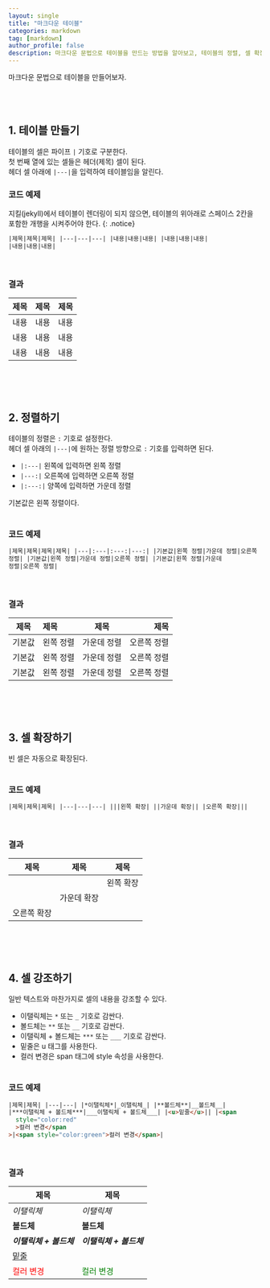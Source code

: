 ```yaml
---
layout: single
title: "마크다운 테이블"
categories: markdown
tag: [markdown]
author_profile: false
description: 마크다운 문법으로 테이블을 만드는 방법을 알아보고, 테이블의 정렬, 셀 확장, 셀 강조 방법을 살펴보겠습니다.
---
```


마크다운 문법으로 테이블을 만들어보자.  
<br>
<br>
<br>

## 1. 테이블 만들기

테이블의 셀은 파이프 <code>|</code> 기호로 구분한다.  
첫 번째 열에 있는 셀들은 헤더(제목) 셀이 된다.  
헤더 셀 아래에 <code>|---|</code>을 입력하여 테이블임을 알린다.
<br>

### 코드 예제

지킬(jekyll)에서 테이블이 렌더링이 되지 않으면, 테이블의 위아래로 스페이스 2칸을 포함한 개행을 시켜주어야 한다.
{: .notice}

```html
|제목|제목|제목| |---|---|---| |내용|내용|내용| |내용|내용|내용|
|내용|내용|내용|
```

<br>

### 결과

| 제목 | 제목 | 제목 |
| ---- | ---- | ---- |
| 내용 | 내용 | 내용 |
| 내용 | 내용 | 내용 |
| 내용 | 내용 | 내용 |

<br>
<br>
<br>

## 2. 정렬하기

테이블의 정렬은 <code>:</code> 기호로 설정한다.  
헤더 셀 아래의 <code>|---|</code>에 원하는 정렬 방향으로 <code>:</code> 기호를 입력하면 된다.

- <code>|:---|</code> 왼쪽에 입력하면 왼쪽 정렬
- <code>|---:|</code> 오른쪽에 입력하면 오른쪽 정렬
- <code>|:---:|</code> 양쪽에 입력하면 가운데 정렬

기본값은 왼쪽 정렬이다.  
<br>

### 코드 예제

```html
|제목|제목|제목|제목| |---|:---|:---:|---:| |기본값|왼쪽 정렬|가운데 정렬|오른쪽
정렬| |기본값|왼쪽 정렬|가운데 정렬|오른쪽 정렬| |기본값|왼쪽 정렬|가운데
정렬|오른쪽 정렬|
```

<br>

### 결과

| 제목   | 제목      |    제목     |        제목 |
| ------ | :-------- | :---------: | ----------: |
| 기본값 | 왼쪽 정렬 | 가운데 정렬 | 오른쪽 정렬 |
| 기본값 | 왼쪽 정렬 | 가운데 정렬 | 오른쪽 정렬 |
| 기본값 | 왼쪽 정렬 | 가운데 정렬 | 오른쪽 정렬 |

<br>
<br>
<br>

## 3. 셀 확장하기

빈 셀은 자동으로 확장된다.  
<br>

### 코드 예제

```html
|제목|제목|제목| |---|---|---| |||왼쪽 확장| ||가운데 확장|| |오른쪽 확장|||
```

<br>

### 결과

| 제목        | 제목        | 제목      |
| ----------- | ----------- | --------- |
|             |             | 왼쪽 확장 |
|             | 가운데 확장 |           |
| 오른쪽 확장 |             |           |

<br>
<br>
<br>

## 4. 셀 강조하기

일반 텍스트와 마찬가지로 셀의 내용을 강조할 수 있다.

- 이탤릭체는 <code>\*</code> 또는 <code>\_</code> 기호로 감싼다.
- 볼드체는 <code>\*\*</code> 또는 <code>\_\_</code> 기호로 감싼다.
- 이탤릭체 + 볼드체는 <code>\*\*\*</code> 또는 <code>\_\_\_</code> 기호로 감싼다.
- 밑줄은 u 태그를 사용한다.
- 컬러 변경은 span 태그에 style 속성을 사용한다.  
  <br>

### 코드 예제

```html
|제목|제목| |---|---| |*이탤릭체*|_이탤릭체_| |**볼드체**|__볼드체__|
|***이탤릭체 + 볼드체***|___이탤릭체 + 볼드체___| |<u>밑줄</u>|| |<span
  style="color:red"
  >컬러 변경</span
>|<span style="color:green">컬러 변경</span>|
```

<br>

### 결과

| 제목                                     | 제목                                       |
| ---------------------------------------- | ------------------------------------------ |
| _이탤릭체_                               | _이탤릭체_                                 |
| **볼드체**                               | **볼드체**                                 |
| **_이탤릭체 + 볼드체_**                  | **_이탤릭체 + 볼드체_**                    |
| <u>밑줄</u>                              |                                            |
| <span style="color:red">컬러 변경</span> | <span style="color:green">컬러 변경</span> |
